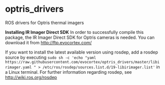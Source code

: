 optris_drivers
==============

ROS drivers for Optris thermal imagers

**Installing IR Imager Direct SDK**
In order to successfully compile this package, the IR Imager Direct SDK for Optris cameras is needed.
You can download it from http://ftp.evocortex.com/

If you want to install the latest available version using rosdep, add a rosdep source by executing
``sudo sh -c 'echo "yaml https://raw.githubusercontent.com/evocortex/optris_drivers/master/libirimager.yaml " > /etc/ros/rosdep/sources.list.d/19-libirimager.list'``
in a Linux terminal. For further information regarding rosdep, see http://wiki.ros.org/rosdep
